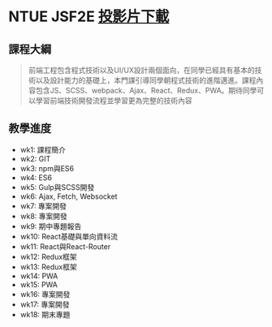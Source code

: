 # NTUE JSF2E [投影片下載](https://drive.google.com/drive/folders/1JTKKmR3B2vHdqSG-RRDbbARbsO6dMGvr?usp=sharing) 

## 課程大綱
>前端工程包含程式技術以及UI/UX設計兩個面向，在同學已經具有基本的技術以及設計能力的基礎上，本門課引導同學朝程式技術的進階邁進。課程內容包含JS、SCSS、webpack、Ajax、React、Redux、PWA。期待同學可以學習前端技術開發流程並學習更為完整的技術內容
## 教學進度
- wk1: 課程簡介
- wk2: GIT
- wk3: npm與ES6
- wk4: ES6
- wk5: Gulp與SCSS開發
- wk6: Ajax, Fetch, Websocket
- wk7: 專案開發
- wk8: 專案開發
- wk9: 期中專題報告
- wk10: React基礎與單向資料流
- wk11: React與React-Router
- wk12: Redux框架
- wk13: Redux框架
- wk14: PWA
- wk15: PWA
- wk16: 專案開發
- wk17: 專案開發
- wk18: 期末專題
